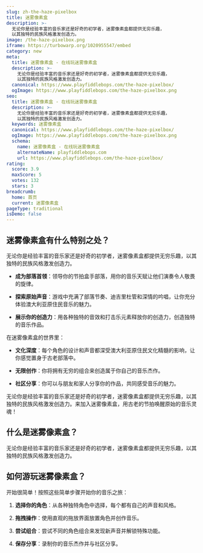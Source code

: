 ```yaml
---
slug: zh-the-haze-pixelbox
title: 迷雾像素盒
description: >-
  无论你是经验丰富的音乐家还是好奇的初学者，迷雾像素盒都提供无穷乐趣，
  以其独特的民族风格激发创造力。
image: /the-haze-pixelbox.png
iframe: https://turbowarp.org/1020955547/embed
category: new
meta:
  title: 迷雾像素盒 - 在线玩迷雾像素盒
  description: >-
    无论你是经验丰富的音乐家还是好奇的初学者，迷雾像素盒都提供无穷乐趣，
    以其独特的民族风格激发创造力。
  canonical: https://www.playfiddlebops.com/the-haze-pixelbox/
  ogImage: https://www.playfiddlebops.com/the-haze-pixelbox.png
seo:
  title: 迷雾像素盒 - 在线玩迷雾像素盒
  description: >-
    无论你是经验丰富的音乐家还是好奇的初学者，迷雾像素盒都提供无穷乐趣，
    以其独特的民族风格激发创造力。
  keywords: 迷雾像素盒
  canonical: https://www.playfiddlebops.com/the-haze-pixelbox/
  ogImage: https://www.playfiddlebops.com/the-haze-pixelbox.png
  schema:
    name: 迷雾像素盒 - 在线玩迷雾像素盒
    alternateName: playfiddlebops.com
    url: https://www.playfiddlebops.com/the-haze-pixelbox/
rating:
  score: 3.9
  maxScore: 5
  votes: 132
  stars: 3
breadcrumb:
  home: 首页
  current: 迷雾像素盒
pageType: traditional
isDemo: false
---
```


## 迷雾像素盒有什么特别之处？

无论你是经验丰富的音乐家还是好奇的初学者，迷雾像素盒都提供无穷乐趣，以其独特的民族风格激发创造力。

- **成为部落首领**：领导你的节拍盒手部落，用你的音乐天赋让他们演奏令人敬畏的旋律。

- **探索原始声音**：游戏中充满了部落节奏、迪吉里杜管和深情的吟唱，让你充分体验澳大利亚原住民音乐的魅力。

- **展示你的创造力**：用各种独特的音效和打击乐元素释放你的创造力，创造独特的音乐作品。

在迷雾像素盒的世界里：

- **文化深度**：每个角色的设计和声音都深受澳大利亚原住民文化精髓的影响，让你感觉置身于古老部落中。

- **无限创作**：你将拥有无穷的组合来创造属于你自己的音乐杰作。

- **社区分享**：你可以与朋友和家人分享你的作品，共同感受音乐的魅力。

无论你是经验丰富的音乐家还是好奇的初学者，迷雾像素盒都提供无穷乐趣，以其独特的民族风格激发创造力。来加入迷雾像素盒，用古老的节拍唤醒原始的音乐灵魂！

## 什么是迷雾像素盒？

无论你是经验丰富的音乐家还是好奇的初学者，迷雾像素盒都提供无穷乐趣，以其独特的民族风格激发创造力。

## 如何游玩迷雾像素盒？

开始很简单！按照这些简单步骤开始你的音乐之旅：

1. **选择你的角色**：从各种独特角色中选择，每个都有自己的声音和风格。

1. **拖拽操作**：使用直观的拖放界面放置角色并创作音乐。

1. **尝试组合**：尝试不同的角色组合来发现新声音并解锁特殊功能。

1. **保存分享**：录制你的音乐杰作并与社区分享。